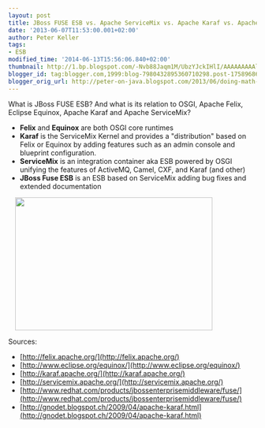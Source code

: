 ```yaml
---
layout: post
title: JBoss FUSE ESB vs. Apache ServiceMix vs. Apache Karaf vs. Apache Felix
date: '2013-06-07T11:53:00.001+02:00'
author: Peter Keller
tags:
- ESB
modified_time: '2014-06-13T15:56:06.840+02:00'
thumbnail: http://1.bp.blogspot.com/-Nvb88Jaqm1M/UbzYJckIHlI/AAAAAAAAAlU/1H_N4l6ex4w/s72-c/framework_overview.png
blogger_id: tag:blogger.com,1999:blog-7980432895360710298.post-1758968652103095495
blogger_orig_url: http://peter-on-java.blogspot.com/2013/06/doing-math-with-fuse-esb-servicemix.html
---
```


What is JBoss FUSE ESB? And what is its relation to OSGI, Apache Felix, Eclipse Equinox, Apache Karaf and Apache ServiceMix?

- **Felix** and **Equinox** are both OSGI core runtimes
- **Karaf** is the ServiceMix Kernel and provides a \"distribution\" based on Felix or Equinox by adding features such as an admin console and blueprint configuration.
- **ServiceMix** is an integration container aka ESB powered by OSGI unifying the features of ActiveMQ, Camel, CXF, and Karaf (and other)
- **JBoss Fuse ESB** is an ESB based on ServiceMix adding bug fixes and extended documentation

<a href="http://1.bp.blogspot.com/-Nvb88Jaqm1M/UbzYJckIHlI/AAAAAAAAAlU/1H_N4l6ex4w/s1600/framework_overview.png" style="margin-left: 1em; margin-right: 1em;"><img border="0" src="http://1.bp.blogspot.com/-Nvb88Jaqm1M/UbzYJckIHlI/AAAAAAAAAlU/1H_N4l6ex4w/s400/framework_overview.png" height="270" width="400" /></a>

Sources:

- [http://felix.apache.org/](http://felix.apache.org/)
- [http://www.eclipse.org/equinox/](http://www.eclipse.org/equinox/)
- [http://karaf.apache.org/](http://karaf.apache.org/)
- [http://servicemix.apache.org/](http://servicemix.apache.org/)
- [http://www.redhat.com/products/jbossenterprisemiddleware/fuse/](http://www.redhat.com/products/jbossenterprisemiddleware/fuse/)
- [http://gnodet.blogspot.ch/2009/04/apache-karaf.html](http://gnodet.blogspot.ch/2009/04/apache-karaf.html)




